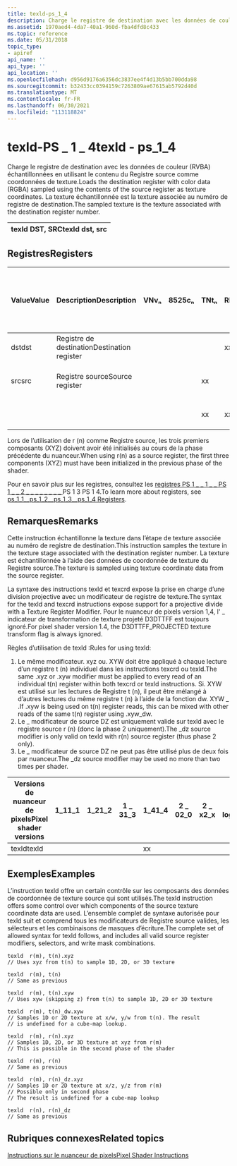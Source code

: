 ```yaml
---
title: texld-ps_1_4
description: Charge le registre de destination avec les données de couleur (RVBA) échantillonnées en utilisant le contenu du Registre source comme coordonnées de texture. La texture échantillonnée est la texture associée au numéro de registre de destination.
ms.assetid: 1970aed4-4da7-40a1-960d-fba4dfd8c433
ms.topic: reference
ms.date: 05/31/2018
topic_type:
- apiref
api_name: ''
api_type: ''
api_location: ''
ms.openlocfilehash: d956d9176a6356dc3837ee4f4d13b5bb700dda98
ms.sourcegitcommit: b32433cc0394159c7263809ae67615ab5792d40d
ms.translationtype: MT
ms.contentlocale: fr-FR
ms.lasthandoff: 06/30/2021
ms.locfileid: "113118824"
---
```

# <a name="texld---ps_1_4"></a><span data-ttu-id="19afe-104">texld-PS \_ 1 \_ 4</span><span class="sxs-lookup"><span data-stu-id="19afe-104">texld - ps\_1\_4</span></span>

<span data-ttu-id="19afe-105">Charge le registre de destination avec les données de couleur (RVBA) échantillonnées en utilisant le contenu du Registre source comme coordonnées de texture.</span><span class="sxs-lookup"><span data-stu-id="19afe-105">Loads the destination register with color data (RGBA) sampled using the contents of the source register as texture coordinates.</span></span> <span data-ttu-id="19afe-106">La texture échantillonnée est la texture associée au numéro de registre de destination.</span><span class="sxs-lookup"><span data-stu-id="19afe-106">The sampled texture is the texture associated with the destination register number.</span></span>



| <span data-ttu-id="19afe-107">texld DST, SRC</span><span class="sxs-lookup"><span data-stu-id="19afe-107">texld dst, src</span></span> |
|----------------|



 

## <a name="registers"></a><span data-ttu-id="19afe-108">Registres</span><span class="sxs-lookup"><span data-stu-id="19afe-108">Registers</span></span>



| <span data-ttu-id="19afe-109">Value</span><span class="sxs-lookup"><span data-stu-id="19afe-109">Value</span></span>         | <span data-ttu-id="19afe-110">Description</span><span class="sxs-lookup"><span data-stu-id="19afe-110">Description</span></span>                     | <span data-ttu-id="19afe-111">VN</span><span class="sxs-lookup"><span data-stu-id="19afe-111">vₙ</span></span>        | <span data-ttu-id="19afe-112">8525</span><span class="sxs-lookup"><span data-stu-id="19afe-112">cₙ</span></span>  | <span data-ttu-id="19afe-113">TN</span><span class="sxs-lookup"><span data-stu-id="19afe-113">tₙ</span></span>  | <span data-ttu-id="19afe-114">RN</span><span class="sxs-lookup"><span data-stu-id="19afe-114">rₙ</span></span>  | <span data-ttu-id="19afe-115">Version du nuanceur de pixels</span><span class="sxs-lookup"><span data-stu-id="19afe-115">Pixel shader version</span></span>              |
|----------|----------------------|-----------|-----|-----|-----|--------------|
| <span data-ttu-id="19afe-116">dst</span><span class="sxs-lookup"><span data-stu-id="19afe-116">dst</span></span>      | <span data-ttu-id="19afe-117">Registre de destination</span><span class="sxs-lookup"><span data-stu-id="19afe-117">Destination register</span></span> |           |     |     | <span data-ttu-id="19afe-118">x</span><span class="sxs-lookup"><span data-stu-id="19afe-118">x</span></span>   | <span data-ttu-id="19afe-119">1\_4</span><span class="sxs-lookup"><span data-stu-id="19afe-119">1\_4</span></span>         |
| <span data-ttu-id="19afe-120">src</span><span class="sxs-lookup"><span data-stu-id="19afe-120">src</span></span>      | <span data-ttu-id="19afe-121">Registre source</span><span class="sxs-lookup"><span data-stu-id="19afe-121">Source register</span></span>      |           |     | <span data-ttu-id="19afe-122">x</span><span class="sxs-lookup"><span data-stu-id="19afe-122">x</span></span>   |     | <span data-ttu-id="19afe-123">1 \_ 4 phase 1</span><span class="sxs-lookup"><span data-stu-id="19afe-123">1\_4 phase 1</span></span> |
|          |                      |           |     | <span data-ttu-id="19afe-124">x</span><span class="sxs-lookup"><span data-stu-id="19afe-124">x</span></span>   | <span data-ttu-id="19afe-125">x</span><span class="sxs-lookup"><span data-stu-id="19afe-125">x</span></span>   | <span data-ttu-id="19afe-126">1 \_ phase</span><span class="sxs-lookup"><span data-stu-id="19afe-126">1\_4 phase</span></span>   |



 

<span data-ttu-id="19afe-127">Lors de l’utilisation de r (n) comme Registre source, les trois premiers composants (XYZ) doivent avoir été initialisés au cours de la phase précédente du nuanceur.</span><span class="sxs-lookup"><span data-stu-id="19afe-127">When using r(n) as a source register, the first three components (XYZ) must have been initialized in the previous phase of the shader.</span></span>

<span data-ttu-id="19afe-128">Pour en savoir plus sur les registres, consultez les [registres PS 1 \_ \_ 1 \_ \_ PS 1 \_ \_ 2 \_ \_ \_ \_ \_ \_ \_ \_ ](dx9-graphics-reference-asm-ps-registers-ps-1-x.md)PS 1 3 PS 1 4.</span><span class="sxs-lookup"><span data-stu-id="19afe-128">To learn more about registers, see [ps\_1\_1\_\_ps\_1\_2\_\_ps\_1\_3\_\_ps\_1\_4 Registers](dx9-graphics-reference-asm-ps-registers-ps-1-x.md).</span></span>

## <a name="remarks"></a><span data-ttu-id="19afe-129">Remarques</span><span class="sxs-lookup"><span data-stu-id="19afe-129">Remarks</span></span>

<span data-ttu-id="19afe-130">Cette instruction échantillonne la texture dans l’étape de texture associée au numéro de registre de destination.</span><span class="sxs-lookup"><span data-stu-id="19afe-130">This instruction samples the texture in the texture stage associated with the destination register number.</span></span> <span data-ttu-id="19afe-131">La texture est échantillonnée à l’aide des données de coordonnée de texture du Registre source.</span><span class="sxs-lookup"><span data-stu-id="19afe-131">The texture is sampled using texture coordinate data from the source register.</span></span>

<span data-ttu-id="19afe-132">La syntaxe des instructions texld et texcrd expose la prise en charge d’une division projective avec un modificateur de registre de texture.</span><span class="sxs-lookup"><span data-stu-id="19afe-132">The syntax for the texld and texcrd instructions expose support for a projective divide with a Texture Register Modifier.</span></span> <span data-ttu-id="19afe-133">Pour le nuanceur de pixels version 1,4, l' \_ indicateur de transformation de texture projeté D3DTTFF est toujours ignoré.</span><span class="sxs-lookup"><span data-stu-id="19afe-133">For pixel shader version 1.4, the D3DTTFF\_PROJECTED texture transform flag is always ignored.</span></span>

<span data-ttu-id="19afe-134">Règles d’utilisation de texld :</span><span class="sxs-lookup"><span data-stu-id="19afe-134">Rules for using texld:</span></span>

1.  <span data-ttu-id="19afe-135">Le même modificateur. xyz ou. XYW doit être appliqué à chaque lecture d’un registre t (n) individuel dans les instructions texcrd ou texld.</span><span class="sxs-lookup"><span data-stu-id="19afe-135">The same .xyz or .xyw modifier must be applied to every read of an individual t(n) register within both texcrd or texld instructions.</span></span> <span data-ttu-id="19afe-136">Si. XYW est utilisé sur les lectures de Registre t (n), il peut être mélangé à d’autres lectures du même registre t (n) à l’aide de la fonction dw. XYW \_ .</span><span class="sxs-lookup"><span data-stu-id="19afe-136">If .xyw is being used on t(n) register reads, this can be mixed with other reads of the same t(n) register using .xyw\_dw.</span></span>
2.  <span data-ttu-id="19afe-137">Le \_ modificateur de source DZ est uniquement valide sur texld avec le registre source r (n) (donc la phase 2 uniquement).</span><span class="sxs-lookup"><span data-stu-id="19afe-137">The \_dz source modifier is only valid on texld with r(n) source register (thus phase 2 only).</span></span>
3.  <span data-ttu-id="19afe-138">Le \_ modificateur de source DZ ne peut pas être utilisé plus de deux fois par nuanceur.</span><span class="sxs-lookup"><span data-stu-id="19afe-138">The \_dz source modifier may be used no more than two times per shader.</span></span>



| <span data-ttu-id="19afe-139">Versions de nuanceur de pixels</span><span class="sxs-lookup"><span data-stu-id="19afe-139">Pixel shader versions</span></span> | <span data-ttu-id="19afe-140">1\_1</span><span class="sxs-lookup"><span data-stu-id="19afe-140">1\_1</span></span> | <span data-ttu-id="19afe-141">1\_2</span><span class="sxs-lookup"><span data-stu-id="19afe-141">1\_2</span></span> | <span data-ttu-id="19afe-142">1 \_ 3</span><span class="sxs-lookup"><span data-stu-id="19afe-142">1\_3</span></span> | <span data-ttu-id="19afe-143">1\_4</span><span class="sxs-lookup"><span data-stu-id="19afe-143">1\_4</span></span> | <span data-ttu-id="19afe-144">2 \_ 0</span><span class="sxs-lookup"><span data-stu-id="19afe-144">2\_0</span></span> | <span data-ttu-id="19afe-145">2 \_ x</span><span class="sxs-lookup"><span data-stu-id="19afe-145">2\_x</span></span> | <span data-ttu-id="19afe-146">2 \_ logiciels</span><span class="sxs-lookup"><span data-stu-id="19afe-146">2\_sw</span></span> | <span data-ttu-id="19afe-147">3 \_ 0</span><span class="sxs-lookup"><span data-stu-id="19afe-147">3\_0</span></span> | <span data-ttu-id="19afe-148">3 \_ logiciels</span><span class="sxs-lookup"><span data-stu-id="19afe-148">3\_sw</span></span> |
|-----------------------|------|------|------|------|------|------|-------|------|-------|
| <span data-ttu-id="19afe-149">texld</span><span class="sxs-lookup"><span data-stu-id="19afe-149">texld</span></span>                 |      |      |      | <span data-ttu-id="19afe-150">x</span><span class="sxs-lookup"><span data-stu-id="19afe-150">x</span></span>    |      |      |       |      |       |



 

## <a name="examples"></a><span data-ttu-id="19afe-151">Exemples</span><span class="sxs-lookup"><span data-stu-id="19afe-151">Examples</span></span>

<span data-ttu-id="19afe-152">L’instruction texld offre un certain contrôle sur les composants des données de coordonnée de texture source qui sont utilisés.</span><span class="sxs-lookup"><span data-stu-id="19afe-152">The texld instruction offers some control over which components of the source texture coordinate data are used.</span></span> <span data-ttu-id="19afe-153">L’ensemble complet de syntaxe autorisée pour texld suit et comprend tous les modificateurs de Registre source valides, les sélecteurs et les combinaisons de masques d’écriture.</span><span class="sxs-lookup"><span data-stu-id="19afe-153">The complete set of allowed syntax for texld follows, and includes all valid source register modifiers, selectors, and write mask combinations.</span></span>


```
texld  r(m), t(n).xyz
// Uses xyz from t(n) to sample 1D, 2D, or 3D texture
```




```
texld  r(m), t(n)
// Same as previous
```




```
texld  r(m), t(n).xyw
// Uses xyw (skipping z) from t(n) to sample 1D, 2D or 3D texture
```




```
texld  r(m), t(n)_dw.xyw  
// Samples 1D or 2D texture at x/w, y/w from t(n). The result
// is undefined for a cube-map lookup.
```




```
texld  r(m), r(n).xyz
// Samples 1D, 2D, or 3D texture at xyz from r(m) 
// This is possible in the second phase of the shader
```




```
texld  r(m), r(n)
// Same as previous
```




```
texld  r(m), r(n)_dz.xyz
// Samples 1D or 2D texture at x/z, y/z from r(m)
// Possible only in second phase
// The result is undefined for a cube-map lookup
```




```
texld  r(n), r(n)_dz
// Same as previous
```



## <a name="related-topics"></a><span data-ttu-id="19afe-154">Rubriques connexes</span><span class="sxs-lookup"><span data-stu-id="19afe-154">Related topics</span></span>

<dl> <dt>

[<span data-ttu-id="19afe-155">Instructions sur le nuanceur de pixels</span><span class="sxs-lookup"><span data-stu-id="19afe-155">Pixel Shader Instructions</span></span>](dx9-graphics-reference-asm-ps-instructions.md)
</dt> </dl>

 

 




